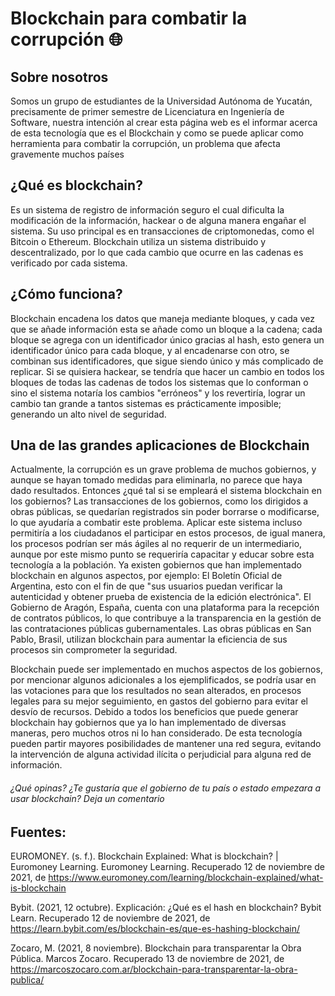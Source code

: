 # Blockchain para combatir la corrupción 🌐

## Sobre nosotros
Somos un grupo de estudiantes de la Universidad Autónoma de Yucatán, precisamente de primer semestre de Licenciatura en Ingeniería de Software, nuestra intención al crear esta página web es el informar acerca de esta tecnología que es el Blockchain y como se puede aplicar como herramienta para combatir la corrupción, un problema que afecta gravemente muchos países

## ¿Qué es blockchain?
Es un sistema de registro de información seguro el cual dificulta la modificación de la información, hackear o de alguna manera engañar el sistema. Su uso principal es en transacciones de criptomonedas, como el Bitcoin o Ethereum. 
Blockchain utiliza un sistema distribuido y descentralizado, por lo que cada cambio que ocurre en las cadenas es verificado por cada sistema.


## ¿Cómo funciona?
Blockchain encadena los datos que maneja mediante bloques, y cada vez que se añade información esta se añade como un bloque a la cadena; cada bloque se agrega con un identificador único gracias al hash, esto genera un identificador único para cada bloque, y al encadenarse con otro, se combinan sus identificadores, que sigue siendo único y más complicado de replicar.
Si se quisiera hackear, se tendría que hacer un cambio en todos los bloques de todas las cadenas de todos los sistemas que lo conforman o sino el sistema notaría los cambios "erróneos" y los revertiría, lograr un cambio tan grande a tantos sistemas es prácticamente imposible; generando un alto nivel de seguridad.


## Una de las grandes aplicaciones de Blockchain
Actualmente, la corrupción es un grave problema de muchos gobiernos, y aunque se hayan tomado medidas para eliminarla, no parece que haya dado resultados. 	Entonces ¿qué tal si se empleará el sistema blockchain en los gobiernos? Las transacciones de los gobiernos, como los dirigidos a obras públicas, se quedarían registrados sin poder borrarse o modificarse, lo que ayudaría a combatir este problema.
Aplicar este sistema incluso permitiría a los ciudadanos el participar en estos procesos, de igual manera, los procesos podrían ser más ágiles al no requerir de un intermediario, aunque por este mismo punto se requeriría capacitar y educar sobre esta tecnología a la población.
Ya existen gobiernos que han implementado blockchain en algunos aspectos, por ejemplo:
El Boletín Oficial de Argentina, esto con el fin de que "sus usuarios puedan verificar la autenticidad y obtener prueba de existencia de la edición electrónica".
El Gobierno de Aragón, España, cuenta con una plataforma para la recepción de contratos públicos, lo que contribuye a la transparencia en la gestión de las contrataciones públicas gubernamentales.
Las obras públicas en San Pablo, Brasil, utilizan blockchain para aumentar la eficiencia de sus procesos sin comprometer la seguridad.


Blockchain puede ser implementado en muchos aspectos de los gobiernos, por mencionar algunos adicionales a los ejemplificados, se podría usar en las votaciones para que los resultados no sean alterados, en procesos legales para su mejor seguimiento, en gastos del gobierno para evitar el desvío de recursos. Debido a todos los beneficios que puede generar blockchain hay gobiernos que ya lo han implementado de diversas maneras, pero muchos otros ni lo han considerado. 
De esta tecnología pueden partir mayores posibilidades de mantener una red segura, evitando la intervención de alguna actividad ilícita o perjudicial para alguna red de información. 

###### ¿Qué opinas? ¿Te gustaría que el gobierno de tu país o estado empezara a usar blockchain? Deja un comentario



## Fuentes:
EUROMONEY. (s. f.). Blockchain Explained: What is blockchain? | Euromoney Learning. Euromoney Learning. Recuperado 12 de noviembre de 2021, de https://www.euromoney.com/learning/blockchain-explained/what-is-blockchain

Bybit. (2021, 12 octubre). Explicación: ¿Qué es el hash en blockchain? Bybit Learn. Recuperado 12 de noviembre de 2021, de https://learn.bybit.com/es/blockchain-es/que-es-hashing-blockchain/

Zocaro, M. (2021, 8 noviembre). Blockchain para transparentar la Obra Pública. Marcos Zocaro. Recuperado 13 de noviembre de 2021, de https://marcoszocaro.com.ar/blockchain-para-transparentar-la-obra-publica/
